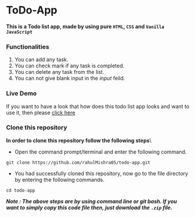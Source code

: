 # ToDo-App

**This is a Todo list app, made by using pure `HTML`, `CSS` and `Vanilla JavaScript`**

### Functionalities
1. You can add any task.
2. You can check mark if any task is completed.
3. You can delete any task from the list.
4. You can not give blank input in the _input_ feild.

### Live Demo 
If you want to have a look that how does this todo list app looks and want to use it, then please [click here](https://todo-app-rahul-mishra.netlify.app/)

### Clone this repository
**In order to clone this repository follow the following steps**\
- Open the command prompt/terminal and enter the following command. 
```shell
git clone https://github.com/rahulMishra05/todo-app.git
```
- You had successfully cloned this repository, now go to the file directory by entering the following commands.
```shell
cd todo-app
```
***Note : The above steps are by using command line or git bash. If you want to simply copy this code file then, just download the `.zip` file.***